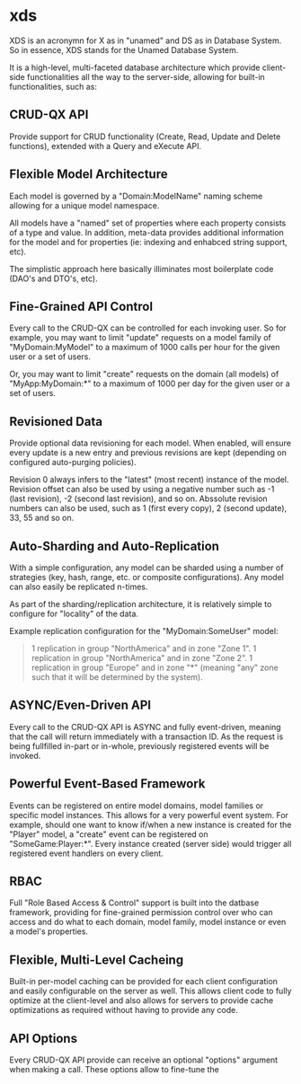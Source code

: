 # xds
XDS is an acronymn for X as in "unamed" and DS as in Database System. So in essence, XDS stands for the Unamed Database System.

It is a high-level, multi-faceted database architecture which provide client-side functionalities all the way to the server-side, allowing for built-in functionalities, such as:

CRUD-QX API
-----------------------------------------------------------------------------------------------------------
Provide support for CRUD functionality (Create, Read, Update and Delete functions), extended with a
Query and eXecute API.

Flexible Model Architecture
-----------------------------------------------------------------------------------------------------------
Each model is governed by a "Domain:ModelName" naming scheme allowing for a unique model namespace.

All models have a "named" set of properties where each property consists of a type and value. In addition,
meta-data provides additional information for the model and for properties (ie: indexing and enhabced string
support, etc).

The simplistic approach here basically illiminates most boilerplate code (DAO's and DTO's, etc).

Fine-Grained API Control
-----------------------------------------------------------------------------------------------------------
Every call to the CRUD-QX can be controlled for each invoking user. So for example, you may want to limit
"update" requests on a model family of "MyDomain:MyModel" to a maximum of 1000 calls per hour for the
given user or a set of users.

Or, you may want to limit "create" requests on the domain (all models) of "MyApp:MyDomain:\*" to a maximum
of 1000 per day for the given user or a set of users.

Revisioned Data
-----------------------------------------------------------------------------------------------------------
Provide optional data revisioning for each model. When enabled, will ensure every update is a new entry
and previous revisions are kept (depending on configured auto-purging policies).

Revision 0 always infers to the "latest" (most recent) instance of the model. Revision offset can also be 
used by using a negative number such as -1 (last revision), -2 (second last revision), and so on. Abssolute 
revision numbers can also be used, such as 1 (first every copy), 2 (second update), 33, 55 and so on.

Auto-Sharding and Auto-Replication
-----------------------------------------------------------------------------------------------------------
With a simple configuration, any model can be sharded using a number of strategies (key, hash, range, etc.
or composite configurations). Any model can also easily be replicated n-times.

As part of the sharding/replication architecture, it is relatively simple to configure for "locality" of
the data.

Example replication configuration for the "MyDomain:SomeUser" model:

 > 1 replication in group "NorthAmerica" and in zone "Zone 1".
 > 1 replication in group "NorthAmerica" and in zone "Zone 2".
 > 1 replication in group "Europe" and in zone "\*" (meaning "any" zone such that it will be determined by the system).

ASYNC/Even-Driven API
-----------------------------------------------------------------------------------------------------------
Every call to the CRUD-QX API is ASYNC and fully event-driven, meaning that the call will return immediately
with a transaction ID. As the request is being fullfilled in-part or in-whole, previously registered events
will be invoked.

Powerful Event-Based Framework
-----------------------------------------------------------------------------------------------------------
Events can be registered on entire model domains, model families or specific model instances. This allows
for a very powerful event system. For example, should one want to know if/when a new instance is created
for the "Player" model, a "create" event can be registered on "SomeGame:Player:\*". Every instance created
(server side) would trigger all registered event handlers on every client.

RBAC
-----------------------------------------------------------------------------------------------------------
Full "Role Based Access & Control" support is built into the datbase framework, providing for fine-grained
permission control over who can access and do what to each domain, model family, model instance or even
a model's properties.

Flexible, Multi-Level Cacheing
-----------------------------------------------------------------------------------------------------------
Built-in per-model caching can be provided for each client configuration and easily configurable on the
server as well. This allows client code to fully optimize at the client-level and also allows for servers
to provide cache optimizations as required without having to provide any code.

API Options
-----------------------------------------------------------------------------------------------------------
Every CRUD-QX API provide can receive an optional "options" argument when making a call. These options 
allow to fine-tune the 

